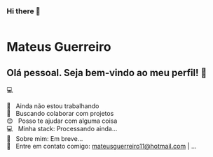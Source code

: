 ### Hi there 👋

<!--
**gMateus/gMateus** is a ✨ _special_ ✨ repository because its `README.md` (this file) appears on your GitHub profile.

Here are some ideas to get you started:

- 🔭 I’m currently working on ...
- 🌱 I’m currently learning ...
- 👯 I’m looking to collaborate on ...
- 🤔 I’m looking for help with ...
- 💬 Ask me about ...
- 📫 How to reach me: ...
- 😄 Pronouns: ...
- ⚡ Fun fact: ...

-->

<img width="auto" src="">


# Mateus Guerreiro

## Olá pessoal. Seja bem-vindo ao meu perfil! 👋
 :computer:

 :rocket:  &nbsp; Ainda não estou trabalhando
 <br/> :purple_heart: &nbsp; Buscando colaborar com projetos
 <br/> :blush: &nbsp; Posso te ajudar com alguma coisa
 <br/> :computer: &nbsp; Minha stack: Processando ainda...
 <br/> 💬  &nbsp; Sobre mim: Em breve...
 <br/> :email: &nbsp; Entre em contato comigo: mateusguerreiro11@hotmail.com 
| 
...
